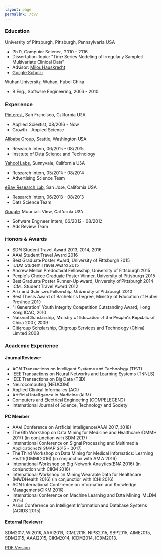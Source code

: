 ```yaml
---
layout: page
permalink: /cv/
---
```


### Education

University of Pittsburgh, Pittsburgh, Pennsylvania USA

* Ph.D, Computer Science, 2010 - 2016
* Dissertation Topic:  "Time Series Modeling of Irregularly Sampled Multivariate Clinical Data" 
* Advisor: [Milos Hauskrecht](http://people.cs.pitt.edu/~milos/) 
* [Google Scholar](http://scholar.google.com/citations?user=rRTzNm0AAAAJ)


Wuhan University, Wuhan, Hubei China

* B.Eng., Software Engineering, 2006 - 2010


### Experience

[Pinterest](http://www.pinterest.com/), San Francisco, California USA

* Applied Scientist, 08/2016 - Now 
* Growth - Applied Science

[Alibaba Group](http://data.alibaba.com/), Seattle, Washington USA

* Research Intern, 06/2015 - 08/2015
* Institute of Data Science and Technology

[Yahoo! Labs](https://labs.yahoo.com/), Sunnyvale, California USA

* Research Intern, 05/2014 - 08/2014
* Advertising Science Team

[eBay Research Lab](http://labs.ebay.com/), San Jose, California USA

* Research Intern, 06/2013 - 08/2013
* Data Science Team

[Google](http://www.google.com/), Mountain View, California USA

* Software Engineer Intern, 06/2012 - 08/2012
* Ads Review Team

### Honors & Awards

* SDM Student Travel Award 2013, 2014, 2016
* AAAI Student Travel Award 2016
* Best Graduate Poster Award, University of Pittsburgh 2015
* ICDM Student Travel Award 2015
* Andrew Mellon Predoctoral Fellowship, University of Pittsburgh 2015
* People's Choice Graduate Poster Winner, University of Pittsburgh 2015
* Best Graduate Poster Runner-Up Award, University of Pittsburgh 2014
* ICML Student Travel Award 2012
* Arts and Sciences Fellowship, University of Pittsburgh 2010
* Best Thesis Award of Bachelor's Degree, Ministry of Education of Hubei Province 2010
* "I Generation" Youth Integrity Competition Outstanding Award, Hong Kong ICAC, 2010
* National Scholarship, Ministry of Education of the People's Republic of China  2007, 2009
* Citigroup Scholarship, Citigroup Services and Technology (China) Limited 2008


### Academic Experience

#### Journal Reviewer

* ACM Transactions on Intelligent Systems and Technology (TIST)
* IEEE Transactions on Neural Networks and Learning Systems (TNNLS)
* IEEE Transactions on Big Data (TBD)
* Neurocomputing (NEUCOM)
* Applied Clinical Informatics (ACI)
* Artificial Intelligence in Medicine (AIIM)
* Computers and Electrical Engineering (COMPELECENG)
* International Journal of Science, Technology and Society

#### PC Member

* AAAI Conference on Artificial Intelligence(AAAI 2017, 2018)
* The 6th Workshop on Data Mining for Medicine and Healthcare (DMMH 2017) (in conjunction with SDM 2017)
* International Conference on Signal Processing and Multimedia Applications(SIGMAP 2015 - 2017)
* The Third Workshop on Data Mining for Medical Informatics: Learning Health(DMMI 2016) (in conjunction with AMIA 2016) 
* International Workshop on Big Network Analytics(BNA 2016) (in conjunction with CIKM 2016)
* International Workshop on Mining Wearable Data for Healthcare (MWDHealth 2016) (in conjunction with ICHI 2016)
* ACM International Conference on Information and Knowledge Management(CIKM 2016)
* International Conference on Machine Learning and Data Mining (MLDM 2015)
* Asian Conference on Intelligent Information and Database Systems (ACIIDS 2015)

#### External Reviewer

SDM2017, WI2016, AAAI2016, ICML2015, NIPS2015, SBP2015, AIME2015, SDM2015, AAAI2015, CIKM2014, ICDM2014, ICDM2013.


<div class="mt3">
  <a href="{{ site.baseurl }}/download/zitao-cv.pdf" class="button button-blue button-big">PDF Version</a>
</div>

